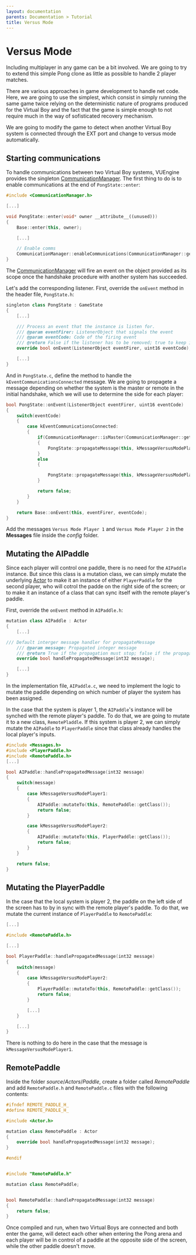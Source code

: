 ```yaml
---
layout: documentation
parents: Documentation > Tutorial
title: Versus Mode
---
```


# Versus Mode

Including multiplayer in any game can be a bit involved. We are going to try to extend this simple Pong clone as little as possible to handle 2 player matches.

There are various approaches in game development to handle net code. Here, we are going to use the simplest, which consist in simply running the same game twice relying on the deterministic nature of programs produced for the Virtual Boy and the fact that the game is simple enough to not require much in the way of sofisticated recovery mechanism.

We are going to modify the game to detect when another Virtual Boy system is connected through the EXT port and change to versus mode automatically. 

## Starting communications

To handle communications between two Virtual Boy systems, VUEngine provides the singleton [CommunicationManager](<(/documentation/api/class-communication-manager/)>). The first thing to do is to enable communications at the end of `PongState::enter`:

```cpp
#include <CommunicationManager.h>

[...]

void PongState::enter(void* owner __attribute__((unused)))
{
	Base::enter(this, owner);

    [...]

	// Enable comms	
	CommunicationManager::enableCommunications(CommunicationManager::getInstance(), ListenerObject::safeCast(this));
}
```

The [CommunicationManager](<(/documentation/api/class-communication-manager/)>) will fire an event on the object provided as its scope once the handshake procedure with another system has succeeded.

Let's add the corresponding listener. First, override the `onEvent` method in the header file, `PongState.h`:

```cpp
singleton class PongState : GameState
{
    [...]

	/// Process an event that the instance is listen for.
	/// @param eventFirer: ListenerObject that signals the event
	/// @param eventCode: Code of the firing event
	/// @return False if the listener has to be removed; true to keep it
	override bool onEvent(ListenerObject eventFirer, uint16 eventCode);

    [...]
}
```

And in `PongState.c`, define the method to handle the `kEventCommunicationsConnected` message. We are going to propagete a message depending on whether the system is the master or remote in the initial handshake, which we will use to determine the side for each player:

```cpp
bool PongState::onEvent(ListenerObject eventFirer, uint16 eventCode)
{
	switch(eventCode)
	{
		case kEventCommunicationsConnected:
		{
			if(CommunicationManager::isMaster(CommunicationManager::getInstance()))
			{
				PongState::propagateMessage(this, kMessageVersusModePlayer1);
			}
			else
			{

				PongState::propagateMessage(this, kMessageVersusModePlayer2);
			}

            return false;
		}
	}

	return Base::onEvent(this, eventFirer, eventCode);
}
```

Add the messages `Versus Mode Player 1` and `Versus Mode Player 2` in the **Messages** file inside the _config_ folder. 


## Mutating the AIPaddle

Since each player will control one paddle, there is no need for the `AIPaddle` instance. But since this class is a mutation class, we can simply mutate the underlying [Actor](/documentation/api/class-actor/) to make it an instance of either `PlayerPaddle` for the second player, who will cotrol the padde on the right side of the screen; or to make it an instance of a class that can sync itself with the remote player's paddle.

First, override the `onEvent` method in `AIPaddle.h`:

```cpp
mutation class AIPaddle : Actor
{
    [...]

/// Default interger message handler for propagateMessage
	/// @param message: Propagated integer message
	/// @return True if the propagation must stop; false if the propagation must reach other containers
	override bool handlePropagatedMessage(int32 message);

    [...]
}
```

In the implementation file, `AIPaddle.c`, we need to implement the logic to mutate the paddle depending on which number of player the system has been assigned. 

In the case that the system is player 1, the `AIPaddle`'s instance will be synched with the remote player's paddle. To do that, we are going to mutate it to a new class, `RemotePladdle`.
If this system is player 2, we can simply mutate the `AIPaddle` to `PlayerPaddle` since that class already handles the local player's inputs.


```cpp
#include <Messages.h>
#include <PlayerPaddle.h>
#include <RemotePaddle.h>
[...]

bool AIPaddle::handlePropagatedMessage(int32 message)
{
	switch(message)
	{
		case kMessageVersusModePlayer1:
		{
			AIPaddle::mutateTo(this, RemotePaddle::getClass());
			return false;
		}

		case kMessageVersusModePlayer2:
		{
			AIPaddle::mutateTo(this, PlayerPaddle::getClass());
			return false;
		}
	}

	return false;
}
```

## Mutating the PlayerPaddle

In the case that the local system is player 2, the paddle on the left side of the screen has to by in sync with the remote player's paddle. To do that, we mutate the current instance of `PlayerPaddle` to `RemotePaddle`:

```cpp
[...]

#include <RemotePaddle.h>

[...]

bool PlayerPaddle::handlePropagatedMessage(int32 message)
{
	switch(message)
	{
		case kMessageVersusModePlayer2:
		{
			PlayerPaddle::mutateTo(this, RemotePaddle::getClass());
			return false;
		}

        [...]
    }

    [...]
}
```

There is nothing to do here in the case that the message is `kMessageVersusModePlayer1`.

## RemotePaddle

Inside the folder _source_/_Actors_/_Paddle_, create a folder called _RemotePaddle_ and add `RemotePaddle.h` and `RemotePaddle.c` files with the following contents:

```cpp
#ifndef REMOTE_PADDLE_H_
#define REMOTE_PADDLE_H_

#include <Actor.h>

mutation class RemotePaddle : Actor
{
	override bool handlePropagatedMessage(int32 message);
}

#endif

```

```cpp

#include "RemotePaddle.h"

mutation class RemotePaddle;


bool RemotePaddle::handlePropagatedMessage(int32 message)
{
	return false;
}

```

Once compiled and run, when two Virtual Boys are connected and both enter the game, will detect each other when entering the Pong arena and each player will be in control of a paddle at the opposite side of the screen, while the other paddle doesn't move.
